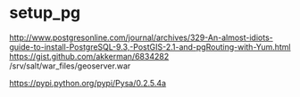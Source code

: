 # setup_pg

http://www.postgresonline.com/journal/archives/329-An-almost-idiots-guide-to-install-PostgreSQL-9.3,-PostGIS-2.1-and-pgRouting-with-Yum.html
https://gist.github.com/akkerman/6834282
/srv/salt/war_files/geoserver.war

https://pypi.python.org/pypi/Pysa/0.2.5.4a
